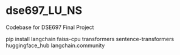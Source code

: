 # dse697_LU_NS
Codebase for DSE697 Final Project

pip install langchain faiss-cpu transformers sentence-transformers huggingface_hub langchain.community
